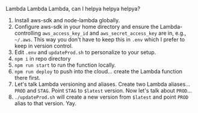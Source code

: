 Lambda Lambda Lambda, can I helpya helpya helpya?

1. Install aws-sdk and node-lambda globally.
2. Configure aws-sdk in your home directory and ensure the Lambda-controlling
   `aws_access_key_id` and `aws_secret_access_key` are in, e.g., `~/.aws`. This
   way you don't have to keep this in `.env` which I prefer to keep in version
   control.
3. Edit `.env` and `updateProd.sh` to personalize to your setup.
4. `npm i` in repo directory
5. `npm run start` to run the function locally.
6. `npm run deploy` to push into the cloud... create the Lambda function there
   first.
7. Let's talk Lambda versioning and aliases. Create two Lambda aliases...
   `PROD` and `STAG`. Point `STAG` to `$latest` version. Now let's talk about
   `PROD`...
8. `./updateProd.sh` will create a new version from `$latest` and point `PROD`
   alias to that version. Yay.
